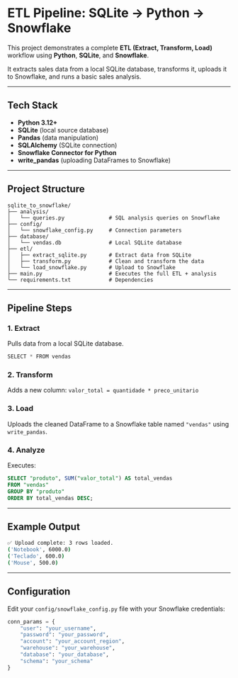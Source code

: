 # ETL Pipeline: SQLite → Python → Snowflake

This project demonstrates a complete **ETL (Extract, Transform, Load)** workflow using **Python**, **SQLite**, and **Snowflake**.

It extracts sales data from a local SQLite database, transforms it, uploads it to Snowflake, and runs a basic sales analysis.

---

## Tech Stack

- **Python 3.12+**
- **SQLite** (local source database)
- **Pandas** (data manipulation)
- **SQLAlchemy** (SQLite connection)
- **Snowflake Connector for Python**
- **write_pandas** (uploading DataFrames to Snowflake)

---

## Project Structure

```
sqlite_to_snowflake/
├── analysis/
│   └── queries.py              # SQL analysis queries on Snowflake
├── config/
│   └── snowflake_config.py     # Connection parameters
├── database/
│   └── vendas.db               # Local SQLite database
├── etl/
│   ├── extract_sqlite.py       # Extract data from SQLite
│   ├── transform.py            # Clean and transform the data
│   └── load_snowflake.py       # Upload to Snowflake
├── main.py                     # Executes the full ETL + analysis
└── requirements.txt            # Dependencies
```

---

## Pipeline Steps

### 1. Extract  
Pulls data from a local SQLite database.

```python
SELECT * FROM vendas
```

### 2. Transform  
Adds a new column: `valor_total = quantidade * preco_unitario`

### 3. Load  
Uploads the cleaned DataFrame to a Snowflake table named `"vendas"` using `write_pandas`.

### 4. Analyze  
Executes:

```sql
SELECT "produto", SUM("valor_total") AS total_vendas
FROM "vendas"
GROUP BY "produto"
ORDER BY total_vendas DESC;
```

---

## Example Output

```bash
✅ Upload complete: 3 rows loaded.
('Notebook', 6000.0)
('Teclado', 600.0)
('Mouse', 500.0)
```

---

## Configuration

Edit your `config/snowflake_config.py` file with your Snowflake credentials:

```python
conn_params = {
    "user": "your_username",
    "password": "your_password",
    "account": "your_account_region",
    "warehouse": "your_warehouse",
    "database": "your_database",
    "schema": "your_schema"
}
```

